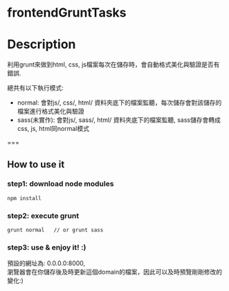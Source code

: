 frontendGruntTasks
===================

# Description

利用grunt來做到html, css, js檔案每次在儲存時，會自動格式美化與驗證是否有錯誤.

總共有以下執行模式: 

* normal: 會對js/, css/, html/ 資料夾底下的檔案監聽，每次儲存會對該儲存的檔案進行格式美化與驗證
* sass(未實作): 會對js/, sass/, html/ 資料夾底下的檔案監聽, sass儲存會轉成css, js, html同normal模式

===


## How to use it ##

### step1: download node modules
```
npm install
```

### step2: execute grunt

```
grunt normal   // or grunt sass

```

### step3: use & enjoy it! :)
預設的網址為: 0.0.0.0:8000, <br>
瀏覽器會在你儲存後及時更新這個domain的檔案，因此可以及時預覽剛剛修改的變化:)